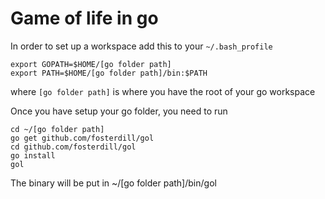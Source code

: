 # Game of life in go

In order to set up a workspace add this to your `~/.bash_profile`

    export GOPATH=$HOME/[go folder path]
    export PATH=$HOME/[go folder path]/bin:$PATH
    
where `[go folder path]` is where you have the root of your go workspace

Once you have setup your go folder, you need to run

    cd ~/[go folder path]
    go get github.com/fosterdill/gol
    cd github.com/fosterdill/gol
    go install
    gol
    
The binary will be put in ~/[go folder path]/bin/gol
